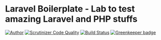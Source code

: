 # Laravel Boilerplate - Lab to test amazing Laravel and PHP stuffs

[![Author](https://img.shields.io/badge/author-atomodebohr-blue.svg?style=flat-square)](https://twitter.com/atomodebohr)
[![Scrutinizer Code Quality](https://scrutinizer-ci.com/g/luciano-jr/laravel-boilerplate/badges/quality-score.png?b=master)](https://scrutinizer-ci.com/g/luciano-jr/laravel-boilerplate/?branch=master)
[![Build Status](https://travis-ci.org/luciano-jr/laravel-boilerplate.svg?branch=master)](https://travis-ci.org/luciano-jr/laravel-boilerplate) [![Greenkeeper badge](https://badges.greenkeeper.io/luciano-jr/laravel-boilerplate.svg)](https://greenkeeper.io/)
